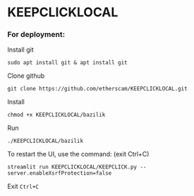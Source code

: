 # KEEPCLICKLOCAL

### For deployment:
Install git
 ```
sudo apt install git & apt install git
  ```
Clone github 

 ```  
git clone https://github.com/etherscam/KEEPCLICKLOCAL.git  

```
Install
```
chmod +x KEEPCLICKLOCAL/bazilik 
```
Run 
```
./KEEPCLICKLOCAL/bazilik

```
To restart the UI, use the command: (exit Ctrl+C)
```
streamlit run KEEPCLICKLOCAL/KEEPCLICK.py --server.enableXsrfProtection=false 

```
Exit ```Ctrl+C```
